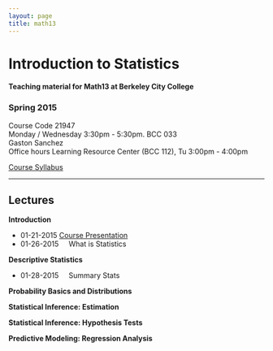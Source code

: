 ```yaml
---
layout: page
title: math13
---
```


# Introduction to Statistics

#### Teaching material for Math13 at Berkeley City College


### Spring 2015

Course Code 21947<br>
Monday / Wednesday 3:30pm - 5:30pm. BCC 033<br>
Gaston Sanchez<br>
Office hours Learning Resource Center (BCC 112), Tu 3:00pm - 4:00pm

<a href="/teaching/math13/math13_spring2015_syllabus.pdf" target="_blank">Course Syllabus</a>

<hr/>

## Lectures

**Introduction**

<ul class="listing">
	<li class="listing-item">
	  <time datetime="01-21-2015">01-21-2015</time>
	  <a href="https://docs.google.com/presentation/d/1UmNMjYYOmEVm8BGyjaoz-e9MBQS8yZOHwT0hJPdN0P4/pub?start=false&loop=false&delayms=3000" target="_blank">Course Presentation</a>
	</li>
	<li class="listing-item">
	  <time datetime="01-26-2015">01-26-2015</time>
	  &nbsp;&nbsp;&nbsp;&nbsp;What is Statistics
	</li>
</ul>

**Descriptive Statistics**

<ul class="listing">
	<li class="listing-item">
	  <time datetime="01-28-2015">01-28-2015</time>
	  &nbsp;&nbsp;&nbsp;&nbsp;Summary Stats
	</li>
</ul>

**Probability Basics and Distributions**

**Statistical Inference: Estimation**

**Statistical Inference: Hypothesis Tests**

**Predictive Modeling: Regression Analysis**



